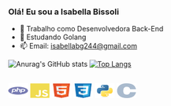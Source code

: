 ### Olá! Eu sou a Isabella Bissoli

- 🔭 Trabalho como Desenvolvedora Back-End
- 🌱 Estudando Golang
- 📫 Email: isabellabg244@gmail.com

![Anurag's GitHub stats](https://github-readme-stats.vercel.app/api?username=isabellabissoli&theme=transparent)
[![Top Langs](https://github-readme-stats.vercel.app/api/top-langs/?username=isabellabissoli&&hide_progress=true)](https://github.com/anuraghazra/github-readme-stats)

<div style="display: inline_block"><br>
  
  <img align="center" alt="Rafa-Ts" height="30" width="40" src="https://raw.githubusercontent.com/devicons/devicon/master/icons/php/php-plain.svg">
  <img align="center" alt="Rafa-Js" height="30" width="40" src="https://raw.githubusercontent.com/devicons/devicon/master/icons/javascript/javascript-plain.svg">
  <img align="center" alt="Rafa-HTML" height="30" width="40" src="https://raw.githubusercontent.com/devicons/devicon/master/icons/html5/html5-original.svg">
  <img align="center" alt="Rafa-CSS" height="30" width="40" src="https://raw.githubusercontent.com/devicons/devicon/master/icons/css3/css3-original.svg">
  <img align="center" alt="Rafa-Python" height="30" width="40" src="https://raw.githubusercontent.com/devicons/devicon/master/icons/python/python-original.svg">
  <img align="center" alt="Rafa-Csharp" height="30" width="40" src="https://raw.githubusercontent.com/devicons/devicon/master/icons/c/c-original.svg">
  
</div>

###
